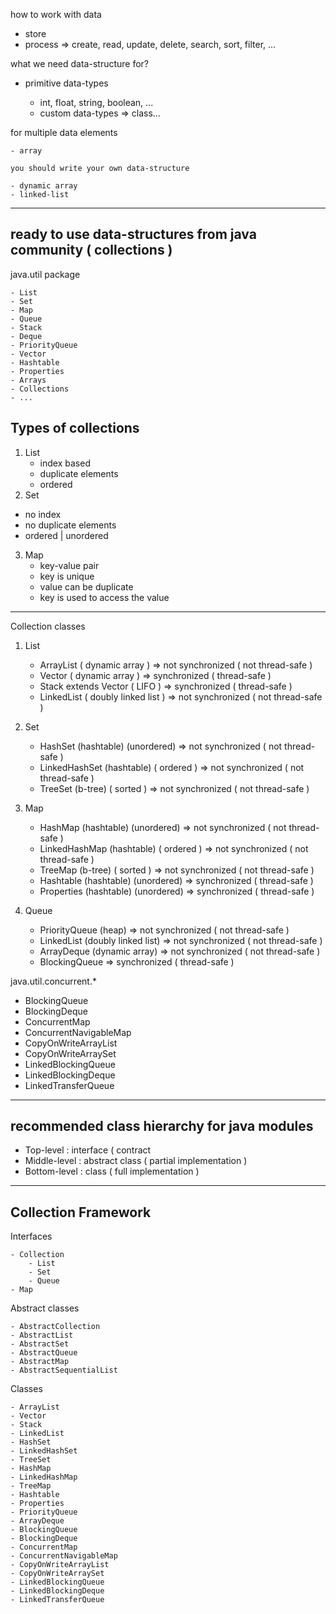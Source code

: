 


how to work with data

- store
- process => create, read, update, delete, search, sort, filter, ...

what we need data-structure for?

- primitive data-types

    - int, float, string, boolean, ...
    - custom data-types => class...

for multiple data elements

    - array

    you should write your own data-structure
    
    - dynamic array
    - linked-list

----------------------------------------------------------
ready to use data-structures from java community ( collections )
----------------------------------------------------------


java.util package

    - List
    - Set
    - Map
    - Queue
    - Stack
    - Deque
    - PriorityQueue
    - Vector
    - Hashtable
    - Properties
    - Arrays
    - Collections
    - ...


Types of collections
---------------------

1. List
   - index based
   - duplicate elements
   - ordered
2. Set
  - no index
  - no duplicate elements
  - ordered | unordered
3. Map
   - key-value pair
   - key is unique
   - value can be duplicate
   - key is used to access the value

----------------------------------------------------------

Collection classes

1. List

    - ArrayList ( dynamic array ) => not synchronized ( not thread-safe )
    - Vector ( dynamic array ) => synchronized ( thread-safe )
    - Stack extends Vector ( LIFO ) => synchronized ( thread-safe )
    - LinkedList ( doubly linked list ) => not synchronized ( not thread-safe )
    

2. Set

    - HashSet (hashtable) (unordered) => not synchronized ( not thread-safe )
    - LinkedHashSet (hashtable) ( ordered ) => not synchronized ( not thread-safe )
    - TreeSet (b-tree) ( sorted ) => not synchronized ( not thread-safe )

3. Map

    - HashMap (hashtable) (unordered) => not synchronized ( not thread-safe )
    - LinkedHashMap (hashtable) ( ordered ) => not synchronized ( not thread-safe )
    - TreeMap (b-tree) ( sorted ) => not synchronized ( not thread-safe )
    - Hashtable (hashtable) (unordered) => synchronized ( thread-safe )
    - Properties (hashtable) (unordered) => synchronized ( thread-safe )
   

4. Queue

    - PriorityQueue (heap) => not synchronized ( not thread-safe )
    - LinkedList (doubly linked list) => not synchronized ( not thread-safe )
    - ArrayDeque (dynamic array) => not synchronized ( not thread-safe )
    - BlockingQueue => synchronized ( thread-safe )

 
java.util.concurrent.*

  - BlockingQueue
  - BlockingDeque
  - ConcurrentMap
  - ConcurrentNavigableMap
  - CopyOnWriteArrayList
  - CopyOnWriteArraySet
  - LinkedBlockingQueue
  - LinkedBlockingDeque
  - LinkedTransferQueue


----------------------------------------------------------
recommended class  hierarchy for java modules
----------------------------------------------------------


- Top-level : interface  ( contract 
- Middle-level : abstract class ( partial implementation )
- Bottom-level : class ( full implementation )


----------------------------------------------------------
Collection Framework
----------------------------------------------------------

Interfaces

    - Collection
        - List
        - Set
        - Queue
    - Map

Abstract classes

    - AbstractCollection
    - AbstractList
    - AbstractSet
    - AbstractQueue
    - AbstractMap
    - AbstractSequentialList

Classes

    - ArrayList
    - Vector
    - Stack
    - LinkedList
    - HashSet
    - LinkedHashSet
    - TreeSet
    - HashMap
    - LinkedHashMap
    - TreeMap
    - Hashtable
    - Properties
    - PriorityQueue
    - ArrayDeque
    - BlockingQueue
    - BlockingDeque
    - ConcurrentMap
    - ConcurrentNavigableMap
    - CopyOnWriteArrayList
    - CopyOnWriteArraySet
    - LinkedBlockingQueue
    - LinkedBlockingDeque
    - LinkedTransferQueue
